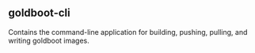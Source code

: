 ## goldboot-cli

Contains the command-line application for building, pushing, pulling, and writing goldboot images.
